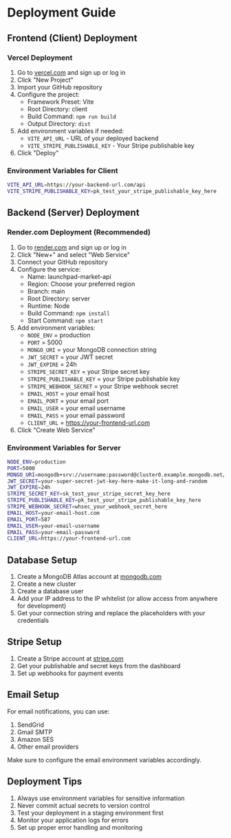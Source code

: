 # Deployment Guide

## Frontend (Client) Deployment

### Vercel Deployment

1. Go to [vercel.com](https://vercel.com) and sign up or log in
2. Click "New Project"
3. Import your GitHub repository
4. Configure the project:
   - Framework Preset: Vite
   - Root Directory: client
   - Build Command: `npm run build`
   - Output Directory: `dist`
5. Add environment variables if needed:
   - `VITE_API_URL` - URL of your deployed backend
   - `VITE_STRIPE_PUBLISHABLE_KEY` - Your Stripe publishable key
6. Click "Deploy"

### Environment Variables for Client

```bash
VITE_API_URL=https://your-backend-url.com/api
VITE_STRIPE_PUBLISHABLE_KEY=pk_test_your_stripe_publishable_key_here
```

## Backend (Server) Deployment

### Render.com Deployment (Recommended)

1. Go to [render.com](https://render.com) and sign up or log in
2. Click "New+" and select "Web Service"
3. Connect your GitHub repository
4. Configure the service:
   - Name: launchpad-market-api
   - Region: Choose your preferred region
   - Branch: main
   - Root Directory: server
   - Runtime: Node
   - Build Command: `npm install`
   - Start Command: `npm start`
5. Add environment variables:
   - `NODE_ENV` = production
   - `PORT` = 5000
   - `MONGO_URI` = your MongoDB connection string
   - `JWT_SECRET` = your JWT secret
   - `JWT_EXPIRE` = 24h
   - `STRIPE_SECRET_KEY` = your Stripe secret key
   - `STRIPE_PUBLISHABLE_KEY` = your Stripe publishable key
   - `STRIPE_WEBHOOK_SECRET` = your Stripe webhook secret
   - `EMAIL_HOST` = your email host
   - `EMAIL_PORT` = your email port
   - `EMAIL_USER` = your email username
   - `EMAIL_PASS` = your email password
   - `CLIENT_URL` = https://your-frontend-url.com
6. Click "Create Web Service"

### Environment Variables for Server

```bash
NODE_ENV=production
PORT=5000
MONGO_URI=mongodb+srv://username:password@cluster0.example.mongodb.net/your-database-name?retryWrites=true&w=majority
JWT_SECRET=your-super-secret-jwt-key-here-make-it-long-and-random
JWT_EXPIRE=24h
STRIPE_SECRET_KEY=sk_test_your_stripe_secret_key_here
STRIPE_PUBLISHABLE_KEY=pk_test_your_stripe_publishable_key_here
STRIPE_WEBHOOK_SECRET=whsec_your_webhook_secret_here
EMAIL_HOST=your-email-host.com
EMAIL_PORT=587
EMAIL_USER=your-email-username
EMAIL_PASS=your-email-password
CLIENT_URL=https://your-frontend-url.com
```

## Database Setup

1. Create a MongoDB Atlas account at [mongodb.com](https://www.mongodb.com/cloud/atlas)
2. Create a new cluster
3. Create a database user
4. Add your IP address to the IP whitelist (or allow access from anywhere for development)
5. Get your connection string and replace the placeholders with your credentials

## Stripe Setup

1. Create a Stripe account at [stripe.com](https://stripe.com)
2. Get your publishable and secret keys from the dashboard
3. Set up webhooks for payment events

## Email Setup

For email notifications, you can use:
1. SendGrid
2. Gmail SMTP
3. Amazon SES
4. Other email providers

Make sure to configure the email environment variables accordingly.

## Deployment Tips

1. Always use environment variables for sensitive information
2. Never commit actual secrets to version control
3. Test your deployment in a staging environment first
4. Monitor your application logs for errors
5. Set up proper error handling and monitoring